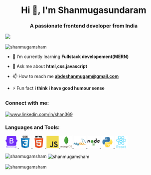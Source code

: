<h1 align="center">Hi 👋, I'm Shanmugasundaram</h1>
<h3 align="center">A passionate frontend developer from India</h3>
<img src="https://res.cloudinary.com/ddjjx7t57/image/upload/v1705662137/Blue_And_Green_Professional_Technology_LinkedIn_Banner_3_bdgnsi.jpg"/>

<p align="left"> <img src="https://komarev.com/ghpvc/?username=shanmugamsham&label=Profile%20views&color=0e75b6&style=flat" alt="shanmugamsham" /> </p>

- 🌱 I’m currently learning **Fullstack developement(MERN)**

- 💬 Ask me about **html,css,javascript**

- 📫 How to reach me **abdeshanmugam@gmail.com**

- ⚡ Fun fact **i think i have good humour sense**

<h3 align="left">Connect with me:</h3>
<p align="left">
<a href="https://linkedin.com/in/www.linkedin.com/in/shan369" target="blank"><img align="center" src="https://raw.githubusercontent.com/rahuldkjain/github-profile-readme-generator/master/src/images/icons/Social/linked-in-alt.svg" alt="www.linkedin.com/in/shan369" height="30" width="40" /></a>
</p>

<h3 align="left">Languages and Tools:</h3>
<p align="left"> <a href="https://getbootstrap.com" target="_blank" rel="noreferrer"> <img src="https://raw.githubusercontent.com/devicons/devicon/master/icons/bootstrap/bootstrap-plain-wordmark.svg" alt="bootstrap" width="40" height="40"/> </a> <a href="https://www.w3schools.com/css/" target="_blank" rel="noreferrer"> <img src="https://raw.githubusercontent.com/devicons/devicon/master/icons/css3/css3-original-wordmark.svg" alt="css3" width="40" height="40"/> </a> <a href="https://www.w3.org/html/" target="_blank" rel="noreferrer"> <img src="https://raw.githubusercontent.com/devicons/devicon/master/icons/html5/html5-original-wordmark.svg" alt="html5" width="40" height="40"/> </a> <a href="https://developer.mozilla.org/en-US/docs/Web/JavaScript" target="_blank" rel="noreferrer"> <img src="https://raw.githubusercontent.com/devicons/devicon/master/icons/javascript/javascript-original.svg" alt="javascript" width="40" height="40"/> </a> <a href="https://www.mongodb.com/" target="_blank" rel="noreferrer"> <img src="https://raw.githubusercontent.com/devicons/devicon/master/icons/mongodb/mongodb-original-wordmark.svg" alt="mongodb" width="40" height="40"/> </a> <a href="https://www.mysql.com/" target="_blank" rel="noreferrer"> <img src="https://raw.githubusercontent.com/devicons/devicon/master/icons/mysql/mysql-original-wordmark.svg" alt="mysql" width="40" height="40"/> </a> <a href="https://nodejs.org" target="_blank" rel="noreferrer"> <img src="https://raw.githubusercontent.com/devicons/devicon/master/icons/nodejs/nodejs-original-wordmark.svg" alt="nodejs" width="40" height="40"/> </a> <a href="https://www.python.org" target="_blank" rel="noreferrer"> <img src="https://raw.githubusercontent.com/devicons/devicon/master/icons/python/python-original.svg" alt="python" width="40" height="40"/> </a> <a href="https://reactjs.org/" target="_blank" rel="noreferrer"> <img src="https://raw.githubusercontent.com/devicons/devicon/master/icons/react/react-original-wordmark.svg" alt="react" width="40" height="40"/> </a> </p>

<p><img align="left" src="https://github-readme-stats.vercel.app/api/top-langs?username=shanmugamsham&show_icons=true&locale=en&layout=compact" alt="shanmugamsham" /></p>

<p>&nbsp;<img align="center" src="https://github-readme-stats.vercel.app/api?username=shanmugamsham&show_icons=true&locale=en" alt="shanmugamsham" /></p>

<p><img align="center" src="https://github-readme-streak-stats.herokuapp.com/?user=shanmugamsham&" alt="shanmugamsham" /></p>
